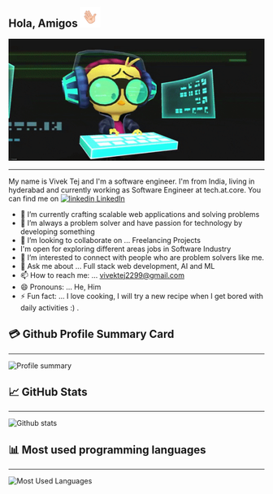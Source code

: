 ## Hola, Amigos <img src="gifs/wave.gif" height="40px">

<img src="gifs/giphy.gif" height="240" style="width: 100%;">

 ___

My name is Vivek Tej and I'm a software engineer. I'm from India, living in hyderabad and currently working as Software Engineer at tech.at.core. You can find me on  <a href="https://www.linkedin.com/in/vivektej" rel="nofollow noreferrer" target="_blank">
    <img src="https://i.stack.imgur.com/gVE0j.png" alt="linkedin"> LinkedIn
  </a> 

- 🔭 I’m currently crafting scalable web applications and solving problems
- 🌱 I’m always a problem solver and have passion for technology by developing something
- 👯 I’m looking to collaborate on ... Freelancing Projects
- I'm open for exploring different areas jobs in Software Industry
- 🤔 I’m interested to connect with people who are problem solvers like me.
- 💬 Ask me about ... Full stack web development, AI and ML
- 📫 How to reach me: ... vivektej2299@gmail.com
- 😄 Pronouns: ... He, Him
- ⚡ Fun fact: ... I love cooking, I will try a new recipe when I get bored with daily activities :) .


## 💳 Github Profile Summary Card

___

![Profile summary](https://github-profile-summary-cards.vercel.app/api/cards/profile-details?username=vivektej99&theme=vue)

## &#x1f4c8; GitHub Stats
____


![Github stats](https://github-readme-stats.vercel.app/api?username=VivekTej99&show_icons=true&theme=radical "github stats")


## 📊 Most used programming languages
____

![Most Used Languages](https://github-readme-stats.vercel.app/api/top-langs/?username=VivekTej99&hide=java,html,tex&title_color=ffffff&text_color=c9cacc&icon_color=2bbc8a&bg_color=1d1f21&langs_count=3%22 "Most used languages")


